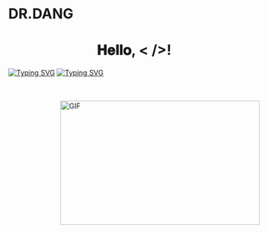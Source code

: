 # DR.DANG
<h1 align="center">
  <a target="_blank">
     
  </a>
  𝐇𝐞𝐥𝐥𝐨, &lt; /&gt;!
   
    
  </a>
</h1>

[![Typing SVG](https://readme-typing-svg.herokuapp.com?color=FF0000&size=90&width=1250&height=300&lines=Hi+I'm+DR+DANG)](https://git.io/typing-svg) 
[![Typing SVG](https://readme-typing-svg.herokuapp.com?font=bold&color=FF0000&size=68&width=1250&height=180&lines=%E2%9E%AA+I'm+Bot+Developer;+%E2%9E%AA+I%E2%80%99m+Currently+Learning+Python+Pyrogram+%26+Telethon;+%E2%9E%AA+Don't+Forget+to+Follow+My+Github+Profile;%E2%9E%AA+Good+Bye)](https://git.io/typing-svg)

<br/>
<br/>
<a target="_blank">
  <img align="right" height="250" width="400" alt="GIF" src="https://github.com/DR.DANG/DR.DANG/blob/main/GIF/image.gif">
</a>
